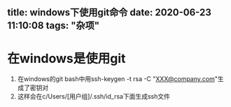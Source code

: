 title: windows下使用git命令
date: 2020-06-23 11:10:08
tags: "杂项"
---------
# 在windows是使用git
1. 在windows的git bash中用ssh-keygen -t rsa -C "XXX@company.com"生成了密钥对
2. 这样会在c/Users/[用户组]/.ssh/id_rsa下面生成ssh文件